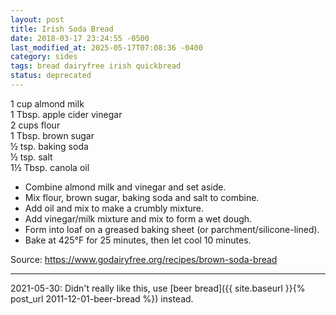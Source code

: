 ```yaml
---
layout: post
title: Irish Soda Bread
date: 2018-03-17 23:24:55 -0500
last_modified_at: 2025-05-17T07:08:36 -0400
category: sides
tags: bread dairyfree irish quickbread
status: deprecated
---
```

1 cup almond milk  
1 Tbsp. apple cider vinegar  
2 cups flour  
1 Tbsp. brown sugar  
½ tsp. baking soda  
½ tsp. salt  
1½ Tbsp. canola oil  

  * Combine almond milk and vinegar and set aside.
  * Mix flour, brown sugar, baking soda and salt to combine.
  * Add oil and mix to make a crumbly mixture.
  * Add vinegar/milk mixture and mix to form a wet dough.
  * Form into loaf on a greased baking sheet (or parchment/silicone-lined).
  * Bake at 425°F for 25 minutes, then let cool 10 minutes.

Source: <https://www.godairyfree.org/recipes/brown-soda-bread>

---

2021-05-30: Didn't really like this, use [beer bread]({{ site.baseurl }}{% post_url 2011-12-01-beer-bread %}) instead.

